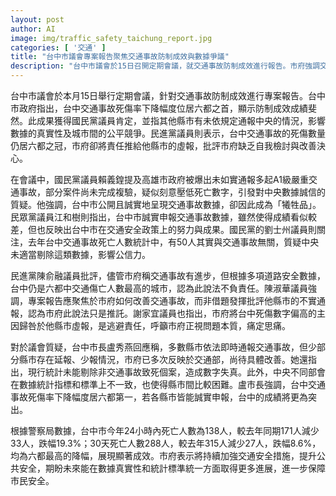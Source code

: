 ```yaml
---
layout: post
author: AI
image: img/traffic_safety_taichung_report.jpg
categories: [ '交通' ]
title: "台中市議會專案報告聚焦交通事故防制成效與數據爭議"
description: "台中市議會於15日召開定期會議，就交通事故防制成效進行報告。市府強調交通事故死傷率下降幅度居六都第一，獲國民黨肯定並指出他縣市通報不實影響數據公平；民進黨則批評市府輕推責任，缺乏自我檢討。議會中針對數據真實性與市府責任展開激烈辯論。市長盧秀燕回應指出少數縣市通報延誤與數據統計標準不一，強調台中成效顯著，並盼未來數據能更透明統一。警方數據顯示今年交通事故死亡人數明顯下降，展現防制成效。市府承諾持續加強交通安全並提升公共安全保障。"
---
```

台中市議會於本月15日舉行定期會議，針對交通事故防制成效進行專案報告。台中市政府指出，台中交通事故死傷率下降幅度位居六都之首，顯示防制成效成績斐然。此成果獲得國民黨議員肯定，並指其他縣市有未依規定通報中央的情況，影響數據的真實性及城市間的公平競爭。民進黨議員則表示，台中交通事故的死傷數量仍居六都之冠，市府卻將責任推給他縣市的虛報，批評市府缺乏自我檢討與改善決心。

在會議中，國民黨議員賴義鍠提及高雄市政府被爆出未如實通報多起A1級嚴重交通事故，部分案件尚未完成複驗，疑似刻意壓低死亡數字，引發對中央數據誠信的質疑。他強調，台中市公開且誠實地呈現交通事故數據，卻因此成為「犧牲品」。民眾黨議員江和樹則指出，台中市誠實申報交通事故數據，雖然使得成績看似較差，但也反映出台中市在交通安全政策上的努力與成果。國民黨的劉士州議員則關注，去年台中交通事故死亡人數統計中，有50人其實與交通事故無關，質疑中央未適當剔除這類數據，影響公信力。

民進黨陳俞融議員批評，儘管市府稱交通事故有進步，但根據多項道路安全數據，台中仍是六都中交通傷亡人數最高的城市，認為此說法不負責任。陳淑華議員強調，專案報告應聚焦於市府如何改善交通事故，而非借題發揮批評他縣市的不實通報，認為市府此說法只是推託。謝家宜議員也指出，市府將台中死傷數字偏高的主因歸咎於他縣市虛報，是逃避責任，呼籲市府正視問題本質，痛定思痛。

對於議會質疑，台中市長盧秀燕回應稱，多數縣市依法即時通報交通事故，但少部分縣市存在延報、少報情況，市府已多次反映於交通部，尚待具體改善。她還指出，現行統計未能剔除非交通事故致死個案，造成數字失真。此外，中央不同部會在數據統計指標和標準上不一致，也使得縣市間比較困難。盧市長強調，台中交通事故死傷率下降幅度居六都第一，若各縣市皆能誠實申報，台中的成績將更為突出。

根據警察局數據，台中市今年24小時內死亡人數為138人，較去年同期171人減少33人，跌幅19.3%；30天死亡人數288人，較去年315人減少27人，跌幅8.6%，均為六都最高的降幅，展現顯著成效。市府表示將持續加強交通安全措施，提升公共安全，期盼未來能在數據真實性和統計標準統一方面取得更多進展，進一步保障市民安全。